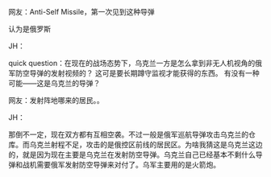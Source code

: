 网友：Anti-Self Missile，第一次见到这种导弹

认为是俄罗斯

JH：

quick question：在现在的战场态势下，乌克兰一方是怎么拿到非无人机视角的俄军防空导弹的发射视频的？ 这可是要长期蹲守监视才能获得的东西。 有没有一种可能——这是乌克兰的导弹？

网友：发射阵地哪来的居民。。

JH：

那倒不一定，现在双方都有互相空袭。不过一般是俄军巡航导弹攻击乌克兰的仓库。而乌克兰射程不足，攻击的是俄控区前线的居民区。为啥我猜这是乌克兰这边的，就是因为现在主要是乌克兰在发射防空导弹。乌克兰自己已经基本不剩什么导弹和战机需要俄军发射防空导弹来对付了。乌军主要用的是火箭炮。

